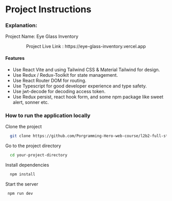 # Project Instructions

### Explanation:

Project Name:
Eye Glass Inventory

<p align="center">Project Live Link : https://eye-glass-inventory.vercel.app <p />

#### Features

- Use React Vite and using Tailwind CSS & Material Tailwind for design.
- Use Redux / Redux-Toolkit for state management.
- Use React Router DOM for routing.
- Use Typescript for good developer experience and type safety.
- Use jwt-decode for decoding access token.
- Use Redux persist, react hook form, and some npm package like sweet alert, sonner etc.

### How to run the application locally

Clone the project

```bash
  git clone https://github.com/Porgramming-Hero-web-course/l2b2-full-stack-a5-client-side-nazmulhasannasim333
```

Go to the project directory

```bash
  cd your-project-directory
```

Install dependencies

```bash
  npm install
```

Start the server

```bash
 npm run dev
```
